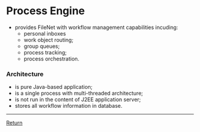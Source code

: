 # Process Engine

- provides FileNet with workflow management capabilities incuding:
  - personal inboxes
  - work object routing;
  - group queues;
  - process tracking;
  - process orchestration.

### Architecture
- is pure Java-based application;
- is a single process with multi-threaded architecture;
- is not run in the content of J2EE application server;
- stores all workflow information in database.

<hr>

[Return](../../../)